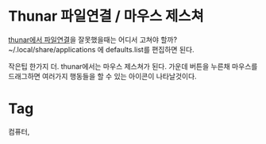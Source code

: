 Thunar 파일연결 / 마우스 제스쳐
===========================

[thunar에서 파일연결](200609240057-thunar-zip압축이미지-gwenview보기.md)을 잘못했을때는 어디서 고쳐야 할까? ~/.local/share/applications 에 defaults.list를 편집하면 된다.

작은팁 한가지 더. thunar에서는 마우스 제스쳐가 된다. 가운데 버튼을 누른채 마우스를 드래그하면 여러가지 행동들을 할 수 있는 아이콘이 나타날것이다.

Tag
====
컴퓨터,